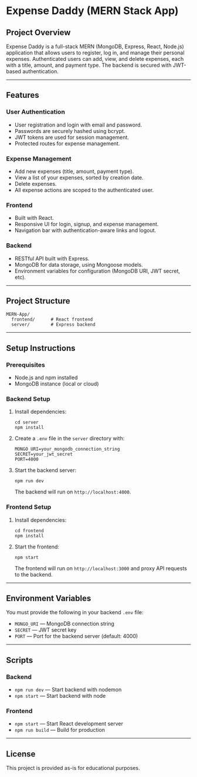 # Expense Daddy (MERN Stack App)

## Project Overview

Expense Daddy is a full-stack MERN (MongoDB, Express, React, Node.js) application that allows users to register, log in, and manage their personal expenses. Authenticated users can add, view, and delete expenses, each with a title, amount, and payment type. The backend is secured with JWT-based authentication.

---

## Features

### User Authentication
- User registration and login with email and password.
- Passwords are securely hashed using bcrypt.
- JWT tokens are used for session management.
- Protected routes for expense management.

### Expense Management
- Add new expenses (title, amount, payment type).
- View a list of your expenses, sorted by creation date.
- Delete expenses.
- All expense actions are scoped to the authenticated user.

### Frontend
- Built with React.
- Responsive UI for login, signup, and expense management.
- Navigation bar with authentication-aware links and logout.

### Backend
- RESTful API built with Express.
- MongoDB for data storage, using Mongoose models.
- Environment variables for configuration (MongoDB URI, JWT secret, etc).

---

## Project Structure

```
MERN-App/
  frontend/      # React frontend
  server/        # Express backend
```

---

## Setup Instructions

### Prerequisites
- Node.js and npm installed
- MongoDB instance (local or cloud)

### Backend Setup

1. Install dependencies:
   ```
   cd server
   npm install
   ```
2. Create a `.env` file in the `server` directory with:
   ```
   MONGO_URI=your_mongodb_connection_string
   SECRET=your_jwt_secret
   PORT=4000
   ```
3. Start the backend server:
   ```
   npm run dev
   ```
   The backend will run on `http://localhost:4000`.

### Frontend Setup

1. Install dependencies:
   ```
   cd frontend
   npm install
   ```
2. Start the frontend:
   ```
   npm start
   ```
   The frontend will run on `http://localhost:3000` and proxy API requests to the backend.

---

## Environment Variables

You must provide the following in your backend `.env` file:
- `MONGO_URI` — MongoDB connection string
- `SECRET` — JWT secret key
- `PORT` — Port for the backend server (default: 4000)

---

## Scripts

### Backend
- `npm run dev` — Start backend with nodemon
- `npm start` — Start backend with node

### Frontend
- `npm start` — Start React development server
- `npm run build` — Build for production

---

## License

This project is provided as-is for educational purposes. 